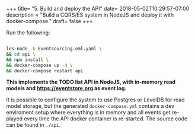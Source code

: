 +++
title= "5. Build and deploy the API"
date= 2018-05-02T10:29:57-07:00
description = "Build a CQRS/ES system in NodeJS and deploy it with docker-compose."
draft= false
+++

Run the following: 

```bash

les-node -b Eventsourcing.eml.yaml \
&& cd api \
&& npm install \
&& docker-compose up -d \
&& docker-compose restart api

```

**This implements the TODO list API in NodeJS, with in-memory read models and https://eventstore.org as event log.**

 It is possible to configure the system to use Postgres or LevelDB for read model storage, but the generated ```docker-compose.yml``` contains a dev enviroment setup where everything is in memory and all events get re-played every time the API docker container is re-started. The source code can be found in ```./api```.
